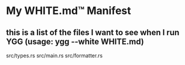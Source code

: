 # My WHITE.md™ Manifest
## this is a list of the files I want to see when I run YGG (usage: ygg --white WHITE.md)

src/types.rs
src/main.rs
src/formatter.rs